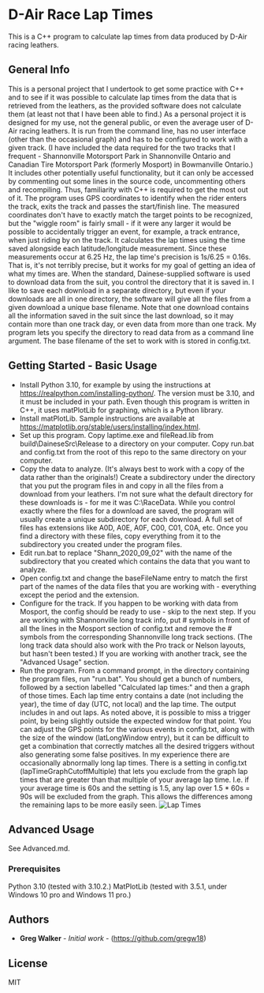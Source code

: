 # D-Air Race Lap Times

This is a C++ program to calculate lap times from data produced by D-Air racing leathers.

## General Info
This is a personal project that I undertook to get some practice with C++ and to see if it was possible to calculate lap times from the data that is retrieved from the leathers, as the provided software does not calculate them (at least not that I have been able to find.)
As a personal project it is designed for my use, not the general public, or even the average user of D-Air racing leathers. It is run from the command line, has no user interface (other than the occasional graph) and has to be configured to work with a given track. (I have included the data required for the two tracks that I frequent - Shannonville Motorsport Park in Shannonville Ontario and Canadian Tire Motorsport Park (formerly Mosport) in Bowmanville Ontario.) It includes other potentially useful functionality, but it can only be accessed by commenting out some lines in the source code, uncommenting others and recompiling. Thus, familiarity with C++ is required to get the most out of it.
The program uses GPS coordinates to identify when the rider enters the track, exits the track and passes the start/finish line. The measured coordinates don't have to exactly match the target points to be recognized, but the "wiggle room" is fairly small - if it were any larger it would be possible to accidentally trigger an event, for example, a track entrance, when just riding by on the track.
It calculates the lap times using the time saved alongside each latitude/longitude measurement. Since these measurements occur at 6.25 Hz, the lap time's precision is 1s/6.25 = 0.16s. That is, it's not terribly precise, but it works for my goal of getting an idea of what my times are.
When the standard, Dainese-supplied software is used to download data from the suit, you control the directory that it is saved in. I like to save each download in a separate directory, but even if your downloads are all in one directory, the software will give all the files from a given download a unique base filename. Note that one download contains all the information saved in the suit since the last download, so it may contain more than one track day, or even data from more than one track.
My program lets you specify the directory to read data from as a command line argument. The base filename of the set to work with is stored in config.txt.

## Getting Started - Basic Usage
- Install Python 3.10, for example by using the instructions at https://realpython.com/installing-python/. The version must be 3.10, and it must be included in your path. Even though this program is written in C++, it uses matPlotLib for graphing, which is a Python library.
- Install matPlotLib. Sample instructions are available at https://matplotlib.org/stable/users/installing/index.html.
- Set up this program. Copy laptime.exe and fileRead.lib from build\DaineseSrc\Release to a directory on your computer. Copy run.bat and config.txt from the root of this repo to the same directory on your computer.
- Copy the data to analyze. (It's always best to work with a copy of the data rather than the originals!) Create a subdirectory under the directory that you put the program files in and copy in all the files from a download from your leathers. I'm not sure what the default directory for these downloads is - for me it was C:\RaceData. While you control exactly where the files for a download are saved, the program will usually create a unique subdirectory for each download. A full set of files has extensions like A0D, A0E, A0F, C00, C01, C0A, etc. Once you find a directory with these files, copy everything from it to the subdirectory you created under the program files.
- Edit run.bat to replace "Shann_2020_09_02" with the name of the subdirectory that you created which contains the data that you want to analyze.
- Open config.txt and change the baseFileName entry to match the first part of the names of the data files that you are working with - everything except the period and the extension. 
- Configure for the track. If you happen to be working with data from Mosport, the config should be ready to use - skip to the next step. If you are working with Shannonville long track info, put # symbols in front of all the lines in the Mosport section of config.txt and remove the # symbols from the corresponding Shannonville long track sections. (The long track data should also work with the Pro track or Nelson layouts, but hasn't been tested.) If you are working with another track, see the "Advanced Usage" section.
- Run the program. From a command prompt, in the directory containing the program files, run "run.bat". You should get a bunch of numbers, followed by a section labelled "Calculated lap times:" and then a graph of those times.
Each lap time entry contains a date (not including the year), the time of day (UTC, not local) and the lap time. The output includes in and out laps.
As noted above, it is possible to miss a trigger point, by being slightly outside the expected window for that point. You can adjust the GPS points for the various events in config.txt, along with the size of the window (latLongWindow entry), but it can be difficult to get a combination that correctly matches all the desired triggers without also generating some false positives.
In my experience there are occasionally abnormally long lap times. There is a setting in config.txt (lapTimeGraphCutoffMultiple) that lets you exclude from the graph lap times that are greater than that multiple of your average lap time. I.e. if your average time is 60s and the setting is 1.5, any lap over 1.5 * 60s = 90s will be excluded from the graph. This allows the differences among the remaining laps to be more easily seen.
![Lap Times](./images/LapTimesBar.jpg)

## Advanced Usage
See Advanced.md.

### Prerequisites

Python 3.10 (tested with 3.10.2.)
MatPlotLib (tested with 3.5.1, under Windows 10 pro and Windows 11 pro.)



## Authors

* **Greg Walker** - *Initial work* - (https://github.com/gregw18)


## License

MIT
